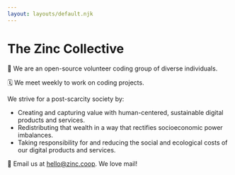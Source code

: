 ```yaml
---
layout: layouts/default.njk
---
```

# The Zinc Collective

🤗 We are an open-source volunteer coding group of diverse individuals. 

🗓️ We meet weekly to work on coding projects.

We strive for a post-scarcity society by:

*   Creating and capturing value with human-centered, sustainable digital products and services.
*   Redistributing that wealth in a way that rectifies socioeconomic power imbalances.
*   Taking responsibility for and reducing the social and ecological costs of our digital products and services.

  <p>💌 Email us at <a href="mailto:hello@zinc.coop">hello@zinc.coop</a>. We love mail!</p>